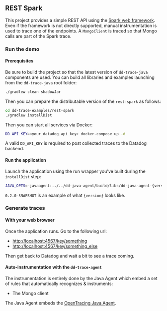 ## REST Spark

This project provides a simple REST API using the [Spark web framework][1]. Even if the framework is not directly
supported, manual instrumentation is used to trace one of the endpoints. A ``MongoClient`` is traced so that
Mongo calls are part of the Spark trace.

[1]: http://sparkjava.com/

### Run the demo

#### Prerequisites

Be sure to build the project so that the latest version of ``dd-trace-java`` components are used. You can build
all libraries and examples launching from the ``dd-trace-java`` root folder:
```bash
./gradlew clean shadowJar
```

Then you can prepare the distributable version of the ``rest-spark`` as follows:
```bash
cd dd-trace-examples/rest-spark
./gradlew installDist
```

Then you can start all services via Docker:
```bash
DD_API_KEY=<your_datadog_api_key> docker-compose up -d
```

A valid ``DD_API_KEY`` is required to post collected traces to the Datadog backend.

#### Run the application

Launch the application using the run wrapper you've built during the ``installDist`` step:
```bash
JAVA_OPTS=-javaagent:../../dd-java-agent/build/libs/dd-java-agent-{version}.jar build/install/rest-spark/bin/rest-spark
```

``0.2.0-SNAPSHOT`` is an example of what ``{version}`` looks like.

### Generate traces

#### With your web browser

Once the application runs. Go to the following url:

* [http://localhost:4567/key/something][2]
* [http://localhost:4567/key/something_else][3]

Then get back to Datadog and wait a bit to see a trace coming.

[2]: http://localhost:4567/key/something
[3]: http://localhost:4567/key/something_else

#### Auto-instrumentation with the `dd-trace-agent`

The instrumentation is entirely done by the Java Agent which embed a set of rules that automatically recognizes &
instruments:

- The Mongo client

The Java Agent embeds the [OpenTracing Java Agent](https://github.com/opentracing-contrib/java-agent).
